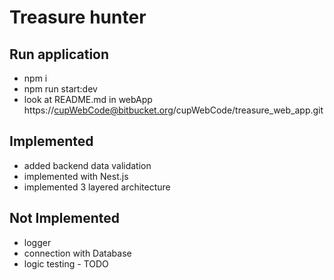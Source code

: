 # Treasure hunter

## Run application
- npm i
- npm run start:dev
- look at README.md in webApp
  https://cupWebCode@bitbucket.org/cupWebCode/treasure_web_app.git

## Implemented
- added backend data validation
- implemented with Nest.js
- implemented 3 layered architecture

## Not Implemented
- logger
- connection with Database
- logic testing - TODO
